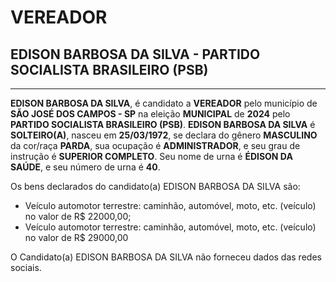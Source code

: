 # VEREADOR
## EDISON BARBOSA DA SILVA - PARTIDO SOCIALISTA BRASILEIRO (PSB)
---
**EDISON BARBOSA DA SILVA**, é candidato a **VEREADOR** pelo município de **SÃO JOSÉ DOS CAMPOS - SP** na eleição **MUNICIPAL** de **2024** pelo **PARTIDO SOCIALISTA BRASILEIRO (PSB)**.
**EDISON BARBOSA DA SILVA** é **SOLTEIRO(A)**, nasceu em **25/03/1972**, se declara do gênero **MASCULINO** da cor/raça **PARDA**, sua ocupação é **ADMINISTRADOR**, e seu grau de instrução é **SUPERIOR COMPLETO**.
Seu nome de urna é **ÉDISON DA SAÚDE**, e seu número de urna é **40**.

Os bens declarados do candidato(a) EDISON BARBOSA DA SILVA são: 
- Veículo automotor terrestre: caminhão, automóvel, moto, etc. (veículo) no valor de R$ 22000,00;
- Veículo automotor terrestre: caminhão, automóvel, moto, etc. (veículo) no valor de R$ 29000,00

O Candidato(a) EDISON BARBOSA DA SILVA não forneceu dados das redes sociais.